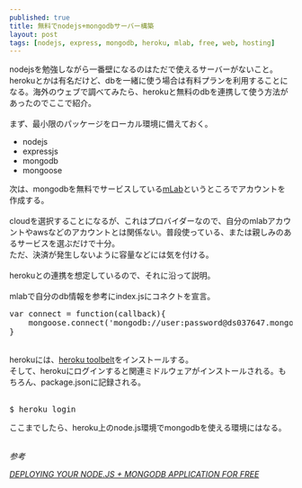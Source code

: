 ```yaml
---
published: true
title: 無料でnodejs+mongodbサーバー構築
layout: post
tags: [nodejs, express, mongodb, heroku, mlab, free, web, hosting]
---
```

nodejsを勉強しながら一番壁になるのはただで使えるサーバーがないこと。herokuとかは有名だけど、dbを一緒に使う場合は有料プランを利用することになる。海外のウェブで調べてみたら、herokuと無料のdbを連携して使う方法があったのでここで紹介。<br>
<br>
まず、最小限のパッケージをローカル環境に備えておく。<br>
<ul>
<li>nodejs</li>
<li>expressjs</li>
<li>mongodb</li>
<li>mongoose</li>
</ul>
次は、mongodbを無料でサービスしている<a href="https://mlab.com/">mLab</a>というところでアカウントを作成する。<br>
<br>
cloudを選択することになるが、これはプロバイダーなので、自分のmlabアカウントやawsなどのアカウントとは関係ない。普段使っている、または親しみのあるサービスを選ぶだけで十分。<br>
ただ、決済が発生しないように容量などには気を付ける。<br>
<br>
herokuとの連携を想定しているので、それに沿って説明。<br>
<br>
mlabで自分のdb情報を参考にindex.jsにコネクトを宣言。<br>
<pre class="brush: js;">
var connect = function(callback){
	mongoose.connect('mongodb://user:password@ds037647.mongolab.com:37647/db-name',callback);
}
</pre>
<br>
herokuには、<a href="https://toolbelt.heroku.com/">heroku toolbelt</a>をインストールする。<br>
そして、herokuにログインすると関連ミドルウェアがインストールされる。もちろん、package.jsonに記録される。<br>
<br>
<pre class="brush: js;">
$ heroku login
</pre>
ここまでしたら、heroku上のnode.js環境でmongodbを使える環境にはなる。<br>
<br>
<address>
<p>参考</p>
<a href="http://blog.koenromers.com/deploying-your-node-js-mongodb-application-for-free/">DEPLOYING YOUR NODE.JS + MONGODB APPLICATION FOR FREE</a>
</address>